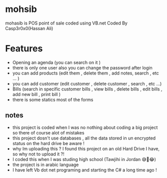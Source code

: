 # mohsib
mohasib is POS point of sale coded  using VB.net Coded By Casp3r0x0(Hassan Ali)
# Features
- Opening an agenda (you can search on it )
- there is only one user also you can change the password after login
- you can add products (edit them , delete them , add notes, search , etc ... )
- you can add customer (edit customer , delete customer , search , etc ...)
- Bills (search in specific customer bills , view bills , delete bills , edit bills , add new bill , print bill  )
- there is some statics most of the forms
##  notes 
- this project is  coded  when I was no nothing about coding a big project so there of course alot of mistakes 
- this project dosn't use databases , all the data stored in un encrypted status on the hard drive be aware ! 
- why Im uploading this ? I found this project on an old Hard Drive I have, so why not to upload it ?!  
- I coded this when I was studing high school (Tawjihi in Jordan 😅🙂😂) 
- the project is  in  arabic language 
- I have left Vb dot net programing and starting the C# a long time ago !
